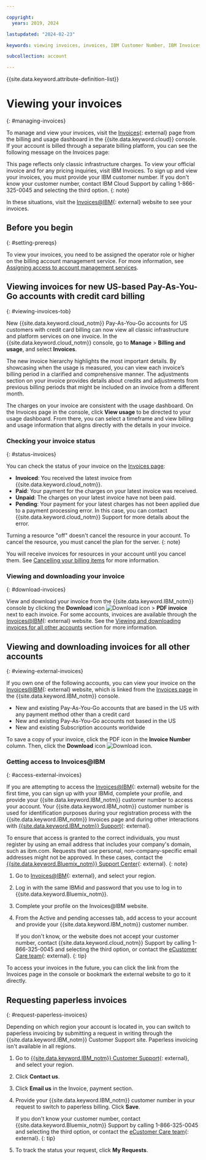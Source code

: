 ```yaml
---

copyright:
  years: 2019, 2024

lastupdated: "2024-02-23"

keywords: viewing invoices, invoices, IBM Customer Number, IBM Invoices, RSET, external invoice website, paperless invoice, request paperless invoice

subcollection: account

---
```


{{site.data.keyword.attribute-definition-list}}

# Viewing your invoices
{: #managing-invoices}

To manage and view your invoices, visit the [Invoices](https://cloud.ibm.com/billing/invoices){: external} page from the billing and usage dashboard in the {{site.data.keyword.cloud}} console. If your account is billed through a separate billing platform, you can see the following message on the Invoices page:

This page reflects only classic infrastructure charges. To view your official invoice and for any pricing inquiries, visit IBM Invoices. To sign up and view your invoices, you must provide your IBM customer number. If you don't know your customer number, contact IBM Cloud Support by calling 1-866-325-0045 and selecting the third option.
{: note}

In these situations, visit the [Invoices@IBM](https://www.ibm.com/support/customer/invoices/welcome){: external} website to see your invoices.

## Before you begin
{: #setting-prereqs}

To view your invoices, you need to be assigned the operator role or higher on the billing account management service. For more information, see [Assigning access to account management services](/docs/account?topic=account-account-services).

## Viewing invoices for new US-based Pay-As-You-Go accounts with credit card billing
{: #viewing-invoices-tob}

New {{site.data.keyword.cloud_notm}} Pay-As-You-Go accounts for US customers with credit card billing can now view all classic infrastructure and platform services on one invoice. In the {{site.data.keyword.cloud_notm}} console, go to **Manage** > **Billing and usage**, and select **Invoices**.

The new invoice hierarchy highlights the most important details. By showcasing when the usage is measured, you can view each invoice’s billing period in a clarified and comprehensive manner. The adjustments section on your invoice provides details about credits and adjustments from previous billing periods that might be included on an invoice from a different month.

The charges on your invoice are consistent with the usage dashboard. On the Invoices page in the console, click **View usage** to be directed to your usage dashboard. From there, you can select a timeframe and view billing and usage information that aligns directly with the details in your invoice.

### Checking your invoice status
{: #status-invoices}

You can check the status of your invoice on the [Invoices page](/billing/invoices):

* **Invoiced**: You received the latest invoice from {{site.data.keyword.cloud_notm}}.
* **Paid**: Your payment for the charges on your latest invoice was received.
* **Unpaid**: The charges on your latest invoice have not been paid.
* **Pending**: Your payment for your latest charges has not been applied due to a payment processing error. In this case, you can contact {{site.data.keyword.cloud_notm}} Support for more details about the error.

Turning a resource "off" doesn't cancel the resource in your account. To cancel the resource, you must cancel the plan for the server.
{: note}

You will receive invoices for resources in your account until you cancel them. See [Cancelling your billing items](/docs/account?topic=account-cancel-billing-items) for more information.

### Viewing and downloading your invoice
{: #download-invoices}

View and download your invoice from the {{site.data.keyword.IBM_notm}} console by clicking the **Download** icon ![Download icon](../icons/download.svg "Download") > **PDF invoice** next to each invoice. For some accounts, invoices are available through the [Invoices@IBM](https://www.ibm.com/support/customer/invoices/welcome){: external} website. See the [Viewing and downloading invoices for all other accounts](#viewing-external-invoices) section for more information.

## Viewing and downloading invoices for all other accounts
{: #viewing-external-invoices}

If you own one of the following accounts, you can view your invoice on the [Invoices@IBM](https://www.ibm.com/support/customer/invoices/welcome){: external} website, which is linked from the [Invoices page](/billing/invoices) in the {{site.data.keyword.IBM_notm}} console.

* New and existing Pay-As-You-Go accounts that are based in the US with any payment method other than a credit card
* New and existing Pay-As-You-Go accounts not based in the US
* New and existing Subscription accounts worldwide

To save a copy of your invoice, click the PDF icon in the **Invoice Number** column. Then, click the **Download** icon ![Download icon](../icons/download.svg "Download").

### Getting access to Invoices@IBM
{: #access-external-invoices}

If you are attempting to access the [Invoices@IBM](https://www.ibm.com/support/customer/invoices/welcome){: external} website for the first time, you can sign up with your IBMid, complete your profile, and provide your {{site.data.keyword.IBM_notm}} customer number to access your account. Your {{site.data.keyword.IBM_notm}} customer number is used for identification purposes during your registration process with the {{site.data.keyword.IBM_notm}} Invoices page and during other interactions with [{{site.data.keyword.IBM_notm}} Support](https://www.ibm.com/mysupport/s/?language=en_US){: external}.

To ensure that access is granted to the correct individuals, you must register by using an email address that includes your company's domain, such as ibm.com. Requests that use personal, non-company-specific email addresses might not be approved. In these cases, contact the [{{site.data.keyword.Bluemix_notm}} Support Center](/unifiedsupport/supportcenter){: external}.
{: note}

1. Go to [Invoices@IBM](https://www.ibm.com/support/customer/invoices/welcome){: external}, and select your region.
1. Log in with the same IBMid and password that you use to log in to {{site.data.keyword.Bluemix_notm}}.
1. Complete your profile on the Invoices@IBM website.
1. From the Active and pending accesses tab, add access to your account and provide your {{site.data.keyword.IBM_notm}} customer number.

   If you don't know, or the website does not accept your customer number, contact {{site.data.keyword.cloud_notm}} Support by calling 1-866-325-0045 and selecting the third option, or contact the [eCustomer Care team](https://www-112.ibm.com/software/howtobuy/passportadvantage/homepage/ecarec){: external}.
   {: tip}

To access your invoices in the future, you can click the link from the Invoices page in the console or bookmark the external website to go to it directly.


## Requesting paperless invoices
{: #request-paperless-invoices}

Depending on which region your account is located in, you can switch to paperless invoicing by submitting a request in writing through the {{site.data.keyword.IBM_notm}} Customer Support site. Paperless invoicing isn't available in all regions.

1. Go to [{{site.data.keyword.IBM_notm}} Customer Support](https://www.ibm.com/support/pages/node/6465591){: external}, and select your region.
2. Click **Contact us**.
3. Click **Email us** in the Invoice, payment section.
4. Provide your {{site.data.keyword.IBM_notm}} customer number in your request to switch to paperless billing. Click **Save**.

    If you don't know your customer number, contact {{site.data.keyword.Bluemix_notm}} Support by calling 1-866-325-0045 and selecting the third option, or contact the [eCustomer Care team](https://www-112.ibm.com/software/howtobuy/passportadvantage/homepage/ecarec){: external}.
    {: tip}

5. To track the status your request, click **My Requests**.
